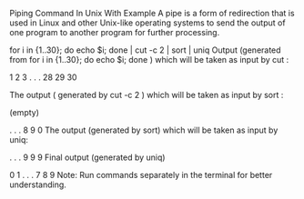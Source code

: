 Piping Command In Unix With Example
A pipe is a form of redirection that is used in Linux and other Unix-like operating systems to send the output of one program to another program for further processing.

for i in {1..30}; do echo $i; done | cut -c 2 | sort | uniq
Output (generated from for i in {1..30}; do echo $i; done ) which will be taken as input by cut :

1
2
3
.
.
.
28
29
30

The output ( generated by cut -c 2 ) which will be taken as input by sort :

(empty)

.
.
.
8
9
0
The output (generated by sort) which will be taken as input by uniq:



.
.
.
9
9
9
Final output (generated by uniq)


0
1
.
.
.
7
8
9
Note: Run commands separately in the terminal for better understanding.